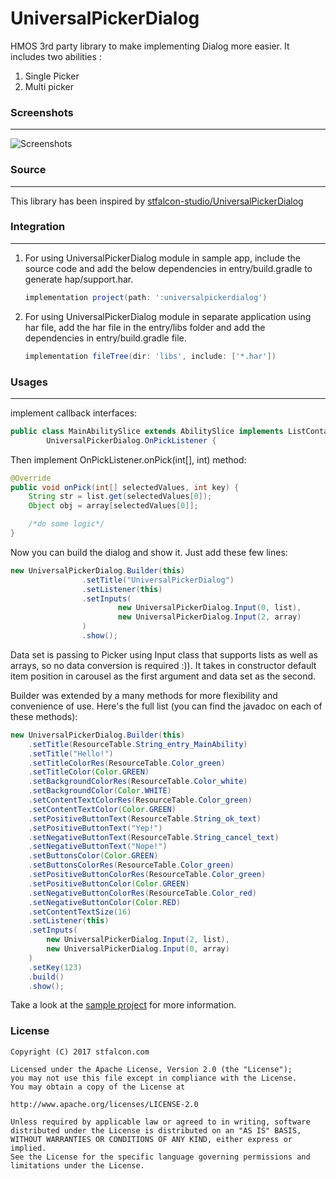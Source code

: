 # UniversalPickerDialog
HMOS 3rd party library to make implementing Dialog more easier. It includes two abilities :
1. Single Picker 
2. Multi picker

### Screenshots
---
![Screenshots](https://github.com/prasanta352/UniversalPickerDialog-1/blob/main/images/all.png?raw=true)


### Source
---
This library has been inspired by [stfalcon-studio/UniversalPickerDialog](https://github.com/stfalcon-studio/UniversalPickerDialog)

### Integration
---
1. For using UniversalPickerDialog module in sample app, include the source code and add the below dependencies in entry/build.gradle to generate hap/support.har.
    ```groovy
    implementation project(path: ':universalpickerdialog')
    ```
2. For using UniversalPickerDialog module in separate application using har file, add the har file in the entry/libs folder and add the dependencies in entry/build.gradle file.
    ```groovy
   implementation fileTree(dir: 'libs', include: ['*.har'])
   ```
### Usages
---
implement callback interfaces:
```java
public class MainAbilitySlice extends AbilitySlice implements ListContainer.ItemClickedListener,
        UniversalPickerDialog.OnPickListener {
```

Then implement OnPickListener.onPick(int[], int) method:
```java
@Override
public void onPick(int[] selectedValues, int key) {
    String str = list.get(selectedValues[0]);
    Object obj = array[selectedValues[0]];

    /*do some logic*/
}
```

Now you can build the dialog and show it. Just add these few lines:

```java
new UniversalPickerDialog.Builder(this)
                .setTitle("UniversalPickerDialog")
                .setListener(this)
                .setInputs(
                        new UniversalPickerDialog.Input(0, list),
                        new UniversalPickerDialog.Input(2, array)
                )
                .show();
```

Data set is passing to Picker using Input class that supports lists as well as arrays, so no data conversion is required :)). It takes in constructor default item position in carousel as the first argument and data set as the second.

Builder was extended by a many methods for more flexibility and convenience of use. Here's the full list (you can find the javadoc on each of these methods):

```java
new UniversalPickerDialog.Builder(this)
    .setTitle(ResourceTable.String_entry_MainAbility)
    .setTitle("Hello!")
    .setTitleColorRes(ResourceTable.Color_green)
    .setTitleColor(Color.GREEN)
    .setBackgroundColorRes(ResourceTable.Color_white)
    .setBackgroundColor(Color.WHITE)
    .setContentTextColorRes(ResourceTable.Color_green)
    .setContentTextColor(Color.GREEN)
    .setPositiveButtonText(ResourceTable.String_ok_text)
    .setPositiveButtonText("Yep!")
    .setNegativeButtonText(ResourceTable.String_cancel_text)
    .setNegativeButtonText("Nope!")
    .setButtonsColor(Color.GREEN)
    .setButtonsColorRes(ResourceTable.Color_green)
    .setPositiveButtonColorRes(ResourceTable.Color_green)
    .setPositiveButtonColor(Color.GREEN)
    .setNegativeButtonColorRes(ResourceTable.Color_red)
    .setNegativeButtonColor(Color.RED)
    .setContentTextSize(16)
    .setListener(this)
    .setInputs(
        new UniversalPickerDialog.Input(2, list),
        new UniversalPickerDialog.Input(0, array)
    )
    .setKey(123)
    .build()
    .show();
```

Take a look at the [sample project](entry) for more information.

### License

```
Copyright (C) 2017 stfalcon.com

Licensed under the Apache License, Version 2.0 (the "License");
you may not use this file except in compliance with the License.
You may obtain a copy of the License at

http://www.apache.org/licenses/LICENSE-2.0

Unless required by applicable law or agreed to in writing, software
distributed under the License is distributed on an "AS IS" BASIS,
WITHOUT WARRANTIES OR CONDITIONS OF ANY KIND, either express or implied.
See the License for the specific language governing permissions and
limitations under the License.

```